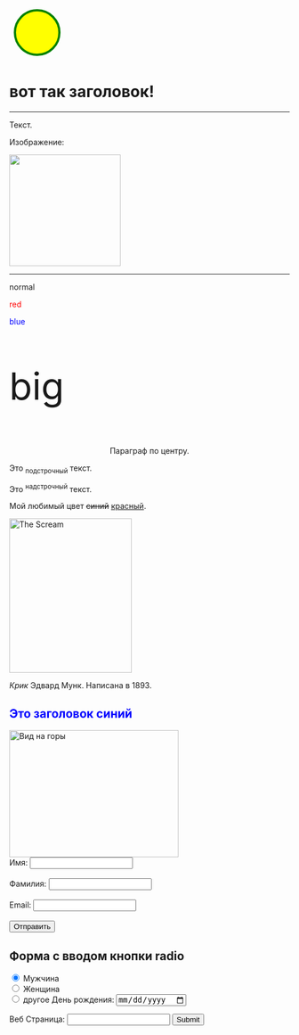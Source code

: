 
<!DOCTYPE HTML>
<html>

<body>
  <svg width="100" height="100">
  <circle cx="50" cy="50" r="40"
  stroke="green" stroke-width="4" fill="yellow" />
Извините, Ваш браузер не поддерживает встроенный SVG.
</svg>
  <h1>вот так заголовок!</h1>
  <hr>
  <p>Текст.</p>
  <p>Изображение:</p>
  <img src=".jpg" width="200" height="200">
  <hr>
  <p>normal</p>
  <p style="color:red;">red</p>
  <p style="color:blue;">blue</p>
  <p style="font-size:67px;">big</p>
  <p style="text-align:center;">Параграф по центру.</p>
  <p>Это <sub>подстрочный</sub> текст.</p>
  <p>Это <sup>надстрочный</sup> текст.</p>
  <p>Мой любимый цвет <del>синий</del> <ins>красный</ins>.</p>
  <img src=".jpg" width="220" height="277" alt="The Scream">
  <p><cite>Крик</cite> Эдвард Мунк. Написана в 1893.</p>
  <!-- Это комментарий -->
  <h2 style="color:blue;">Это заголовок синий</h2>
  <img src="pic_mountain.jpg" alt="Вид на горы" style="width:304px;height:228px;">
  
  <title>JavaScript в script | Редактор HTML | schoolsw3.com</title>
  <script>
  function myFunction() {
    document.getElementById("demo").innerHTML = "Привет JavaScript!";
  }
  </script>
  <form action="/action_page.php" autocomplete="on">
  <label for="fname">Имя:</label>
  <input type="text" id="fname" name="fname"><br><br>
  <label for="lname">Фамилия:</label>
  <input type="text" id="lname" name="lname"><br><br>
  <label for="email">Email:</label>
  <input type="email" id="email" name="email" autocomplete="off"><br><br>
  <input type="submit" value="Отправить">
</form>
  <h2>Форма с вводом кнопки radio</h2>

<form>
  <input type="radio" name="gender" value="male" checked> Мужчина<br>
  <input type="radio" name="gender" value="female"> Женщина<br>
  <input type="radio" name="gender" value="other"> другое
  <form>
  <label for="birthday">День рождения:</label>
  <input type="date" id="birthday" name="birthday">
</form>
<form action="/action_page.php">
  Веб Страница: <input type="url" list="url_list" name="link">
  <datalist id="url_list">
    <option label="SchoolsW3" value="https://schoolsw3.com">
    <option label="Google" value="http://www.google.com">
    <option label="Microsoft" value="http://www.microsoft.com">
  </datalist>
  <input type="submit">
</form>
</body>

</html>
